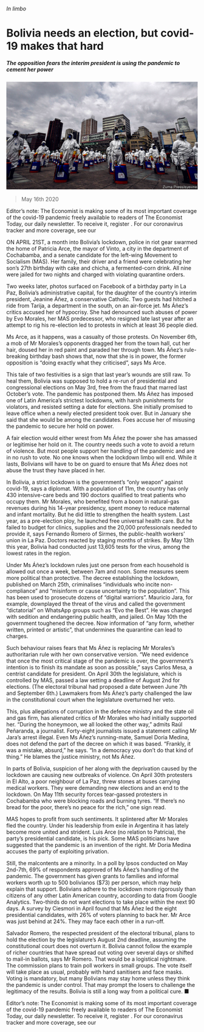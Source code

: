 ###### In limbo

# Bolivia needs an election, but covid-19 makes that hard 

##### The opposition fears the interim president is using the pandemic to cement her power 

![image](images/20200516_AMP001_0.jpg) 

> May 16th 2020 

Editor’s note: The Economist is making some of its most important coverage of the covid-19 pandemic freely available to readers of The Economist Today, our daily newsletter. To receive it, register . For our coronavirus tracker and more coverage, see our 

ON APRIL 21ST, a month into Bolivia’s lockdown, police in riot gear swarmed the home of Patricia Arce, the mayor of Vinto, a city in the department of Cochabamba, and a senate candidate for the left-wing Movement to Socialism (MAS). Her family, their driver and a friend were celebrating her son’s 27th birthday with cake and chicha, a fermented-corn drink. All nine were jailed for two nights and charged with violating quarantine orders. 

Two weeks later, photos surfaced on Facebook of a birthday party in La Paz, Bolivia’s administrative capital, for the daughter of the country’s interim president, Jeanine Áñez, a conservative Catholic. Two guests had hitched a ride from Tarija, a department in the south, on an air-force jet. Ms Áñez’s critics accused her of hypocrisy. She had denounced such abuses of power by Evo Morales, her MAS predecessor, who resigned late last year after an attempt to rig his re-election led to protests in which at least 36 people died.


Ms Arce, as it happens, was a casualty of those protests. On November 6th, a mob of Mr Morales’s opponents dragged her from the town hall, cut her hair, doused her in red paint and paraded her through town. Ms Áñez’s rule-breaking birthday bash shows that, now that she is in power, the former opposition is “doing exactly what they criticised”, says Ms Arce. 

This tale of two festivities is a sign that last year’s wounds are still raw. To heal them, Bolivia was supposed to hold a re-run of presidential and congressional elections on May 3rd, free from the fraud that marred last October’s vote. The pandemic has postponed them. Ms Áñez has imposed one of Latin America’s strictest lockdowns, with harsh punishments for violators, and resisted setting a date for elections. She initially promised to leave office when a newly elected president took over. But in January she said that she would be among the candidates. Foes accuse her of misusing the pandemic to secure her hold on power. 

A fair election would either wrest from Ms Áñez the power she has amassed or legitimise her hold on it. The country needs such a vote to avoid a return of violence. But most people support her handling of the pandemic and are in no rush to vote. No one knows when the lockdown limbo will end. While it lasts, Bolivians will have to be on guard to ensure that Ms Áñez does not abuse the trust they have placed in her.

In Bolivia, a strict lockdown is the government’s “only weapon” against covid-19, says a diplomat. With a population of 11m, the country has only 430 intensive-care beds and 190 doctors qualified to treat patients who occupy them. Mr Morales, who benefited from a boom in natural-gas revenues during his 14-year presidency, spent money to reduce maternal and infant mortality. But he did little to strengthen the health system. Last year, as a pre-election ploy, he launched free universal health care. But he failed to budget for clinics, supplies and the 20,000 professionals needed to provide it, says Fernando Romero of Sirmes, the public-health workers’ union in La Paz. Doctors reacted by staging months of strikes. By May 13th this year, Bolivia had conducted just 13,605 tests for the virus, among the lowest rates in the region.

Under Ms Áñez’s lockdown rules just one person from each household is allowed out once a week, between 7am and noon. Some measures seem more political than protective. The decree establishing the lockdown, published on March 25th, criminalises “individuals who incite non-compliance” and “misinform or cause uncertainty to the population”. This has been used to prosecute dozens of “digital warriors”. Mauricio Jara, for example, downplayed the threat of the virus and called the government “dictatorial” on WhatsApp groups such as “Evo the Best”. He was charged with sedition and endangering public health, and jailed. On May 10th the government toughened the decree. Now information of “any form, whether written, printed or artistic”, that undermines the quarantine can lead to charges.

Such behaviour raises fears that Ms Áñez is replacing Mr Morales’s authoritarian rule with her own conservative version. “We need evidence that once the most critical stage of the pandemic is over, the government’s intention is to finish its mandate as soon as possible,” says Carlos Mesa, a centrist candidate for president. On April 30th the legislature, which is controlled by MAS, passed a law setting a deadline of August 2nd for elections. (The electoral tribunal had proposed a date between June 7th and September 6th.) Lawmakers from Ms Áñez’s party challenged the law in the constitutional court when the legislature overturned her veto. 

This, plus allegations of corruption in the defence ministry and the state oil and gas firm, has alienated critics of Mr Morales who had initially supported her. “During the honeymoon, we all looked the other way,” admits Raúl Peñaranda, a journalist. Forty-eight journalists issued a statement calling Mr Jara’s arrest illegal. Even Ms Áñez’s running-mate, Samuel Doria Medina, does not defend the part of the decree on which it was based. “Frankly, it was a mistake, absurd,” he says. “In a democracy you don’t do that kind of thing.” He blames the justice ministry, not Ms Áñez.

In parts of Bolivia, suspicion of her along with the deprivation caused by the lockdown are causing new outbreaks of violence. On April 30th protesters in El Alto, a poor neighbour of La Paz, threw stones at buses carrying medical workers. They were demanding new elections and an end to the lockdown. On May 11th security forces tear-gassed protesters in Cochabamba who were blocking roads and burning tyres. “If there’s no bread for the poor, there’s no peace for the rich,” one sign read.

MAS hopes to profit from such sentiments. It splintered after Mr Morales fled the country. Under his leadership from exile in Argentina it has lately become more united and strident. Luis Arce (no relation to Patricia), the party’s presidential candidate, is his pick. Some MAS politicians have suggested that the pandemic is an invention of the right. Mr Doria Medina accuses the party of exploiting privation.

Still, the malcontents are a minority. In a poll by Ipsos conducted on May 2nd-7th, 69% of respondents approved of Ms Áñez’s handling of the pandemic. The government has given grants to families and informal workers worth up to 500 bolivianos ($73) per person, which may help explain that support. Bolivians adhere to the lockdown more rigorously than citizens of any other Latin American country, according to data from Google Analytics. Two-thirds do not want elections to take place within the next 90 days. A survey by Ciesmori in April found that Ms Áñez led the eight presidential candidates, with 26% of voters planning to back her. Mr Arce was just behind at 24%. They may face each other in a run-off. 

Salvador Romero, the respected president of the electoral tribunal, plans to hold the election by the legislature’s August 2nd deadline, assuming the constitutional court does not overturn it. Bolivia cannot follow the example of richer countries that have spread out voting over several days or shifted to mail-in ballots, says Mr Romero. That would be a logistical nightmare. The commission plans to train poll workers in small groups. The vote itself will take place as usual, probably with hand sanitisers and face masks. Voting is mandatory, but many Bolivians may stay home unless they think the pandemic is under control. That may prompt the losers to challenge the legitimacy of the results. Bolivia is still a long way from a political cure. ■

Editor’s note: The Economist is making some of its most important coverage of the covid-19 pandemic freely available to readers of The Economist Today, our daily newsletter. To receive it, register . For our coronavirus tracker and more coverage, see our 

